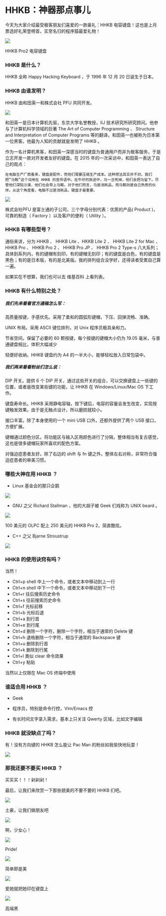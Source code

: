 # HHKB：神器那点事儿

今天为大家介绍最受极客朋友们喜爱的一款豪礼：HHKB 电容键盘！这也是上月票选好礼荣登榜首，实至名归的程序猿最爱礼物！

![](http://biang.io/biangpic/blog/0088b903fab4c712ef7518a8ed4ea81f.jpg)

HHKB Pro2 电容键盘

### HHKB 是什么？

HHKB 全称 Happy Hacking Keyboard ，于 1996 年 12 月 20 日诞生于日本。

### HHKB 由谁发明？

HHKB 由和田英一和株式会社 PFU 共同开发。

![](http://biang.io/biangpic/blog/eb98722db5d494178b3a8cb339e07262.jpg)

和田英一是日本计算机先驱，东京大学名誉教授，IIJ 技术研究所研究顾问。他参与了计算机科学领域的巨著 The Art of Computer Programming 、 Structure and Interpretation of Computer Programs 等的翻译。和田英一也被称为日本第一位黑客。他最为人知的贡献就是发明了 HHKB 。

作为一名计算机黑客，和田英一深感当时的键盘为普通用户而非为极客服务，于是立志开发一款对开发者友好的键盘。在 2015 年的一次采访中，和田英一表达了自己的观点：

    在电脑生产厂商看来，键盘是配件，而他们需要压缩生产成本。这种想法其实并不对。我们把“马鞍”这个词用在 HHKB 的宣传语中。在牛仔的旅途中，马一旦死掉，他们会把马留下。尽管他们深陷沙漠，他们也会带上马鞍。对于他们而言，马是消耗品，而马鞍则是自己熟悉的伙伴。从这个角度看，电脑不过是消耗品，键盘才最重要。

![](http://biang.io/biangpic/blog/61a00ff72bc249248110167e9d64b5ce.jpg)

株式会社PFU 是富士通的子公司，三个字母分别代表：优质的产品( Product )，可靠的制造（ Factory ）以及客户的便利（ Utility ）。

### HHKB 有哪些型号？

通俗来讲，分为 HHKB 、 HHKB Lite 、HKKB Lite 2 、 HHKB Lite 2 for Mac 、 HHKB Pro 、 HHKB Pro 2 、 HHKB Pro JP 、 HHKB Pro 2 Type-s 八大系列；具体到系列内，有的键帽有刻印，有的键帽无刻印；有的键盘是白色，有的键盘是黑色；有的是日本版，有的是北美版。我的排列组合没学好，还得读者受累自己算一遍。

如果实在不想算，我们也可以去 维基百科 上看列表。

### HHKB 有什么特别之处？

##### 我们先来看看官方通稿怎么写：

高质量按键，手感优先。采用了柔和的圆弧形键帽，下压、回弹流畅、准确。

UNIX 布局。采用 ASCII 键位排列，对 Unix 程序员极具亲和力。

节省空间。保留了必要的 60 颗按键，每个按键的键帽大小仍为 19.05 毫米，与普通键盘相比，体积大幅减少

轻便好收纳。HHKB 键盘约为 A4 的一半大小，能够轻松放入日常包袋中。

##### 我们再来看看粉丝们怎么说：

DIP 开关。提供 6 个 DIP 开关，通过这些开关的组合，可以交换键盘上一些键的位置，或者是改变某些键的功能，让 HHKB 在 Windows/Linux/Mac OS 下工作。

键盘寿命长。HHKB 采用静电容轴，按下键后，电容的容量会发生改变，实现按键触发效果。由于是无触点设计，所以磨损就较小。

接口丰富。除了本身使用的一个 mini USB 口外，还额外提供了两个 USB 接口，方便扩展。

键帽通过颜色分区。将功能区与输入区用颜色进行了分隔，整体相当有复古感觉，这也是很多键帽玩家所喜欢的配色方案。

对强迫症患者友好。除了右边的 shift 与 fn 键之外，整体左右对称，非常符合强迫症患者的审美习惯。

### 哪些大神在用 HHKB ？

* Linux 基金会的那只企鹅

![](http://biang.io/biangpic/blog/9ea0d99545ff24952286dc1f98fc01b1.jpg)

* GNU 之父 Richard Stallman ，他的大胡子被 Geek 们戏称为 UNIX beard 。

![](http://biang.io/biangpic/blog/d76aba24b9565ef057fce23184b291e9.jpg)

100 美元的 OLPC 配上 250 美元的 HHKB Pro 2，简直酷炫。

* C++ 之父 Bjarne Stroustrup

![](http://biang.io/biangpic/blog/668cff92bb69341e3707ae0922d13b49.jpg)

### HHKB 的使用诀窍有吗？

当然！

* Ctrl+p shell 中上一个命令，或者文本中移动到上一行
* Ctrl+n shell 中下一个命令，或者文本中移动到下一行
* Ctrl+r 往后搜索历史命令
* Ctrl+s 往前搜索历史命令
* Ctrl+f 光标前移
* Ctrl+b 光标后退
* Ctrl+a 到行首
* Ctrl+e 到行尾
* Ctrl+d 删除一个字符，删除一个字符，相当于通常的 Delete 键
* Ctrl+h 退格删除一个字符，相当于通常的 Backspace 键
* Ctrl+u 删除到行首
* Ctrl+k 删除到行尾
* Ctrl+l 类似 clear 命令效果
* Ctrl+y 粘贴

当然以上仅限在 Mac OS 终端中使用

### 谁适合用 HHKB ？

* Geek

* 程序员，特别是命令行控，Vim/Emacs 控

* 有长时间文字录入需求，基本上只关注 Qwerty 区域，比如文字编辑

### HHKB 就没缺点了吗？

有！没有方向键的 HHKB 怎么能让 Pac Man 的粉丝如我愉快地玩耍！

![](http://biang.io/biangpic/blog/4b345a8fc08db2f215bbf342b99cc288.jpg)

### 那我还要不要买 HHKB ？

买买买！！！剁剁剁！

最后，让我们来欣赏一下那些貌美的不要不要的 HHKB 们吧。

![](http://biang.io/biangpic/blog/f982d4771c36635a50a389f889dd8aba.jpg)

土豪，让我们做朋友吧

![](http://biang.io/biangpic/blog/262f89564871c015d08d52bb17125958.jpg)

啊，少女心！

![](http://biang.io/biangpic/blog/950f5e789a196bed5617386d3e7313bd.jpg)

Pride!

![](http://biang.io/biangpic/blog/18f2e6c8400951d0e0564063543f9231.jpg)

简单即是美

![](http://biang.io/biangpic/blog/fbcd77b97651d08b46cfccf24d4fca88.jpg)

爱她就把她印在键盘上

![](http://biang.io/biangpic/blog/c25835e517118285a9cbfecd0baed844.jpg)

高端黑
